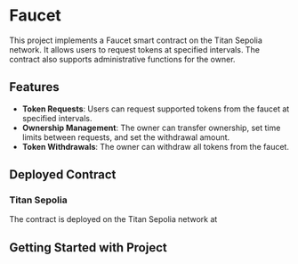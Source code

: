 # Faucet

This project implements a Faucet smart contract on the Titan Sepolia network.
It allows users to request tokens at specified intervals.
The contract also supports administrative functions for the owner.

## Features

- **Token Requests**: Users can request supported tokens from the faucet at specified intervals.
- **Ownership Management**: The owner can transfer ownership, set time limits between requests, and set the withdrawal amount.
- **Token Withdrawals**: The owner can withdraw all tokens from the faucet.

## Deployed Contract

### Titan Sepolia
The contract is deployed on the Titan Sepolia network at

## Getting Started with Project